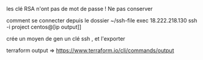 les clé RSA n'ont pas de mot de passe ! 
Ne pas conserver


comment se connecter 
depuis le dossier ~/ssh-file exec 18.222.218.130 
ssh -i project centos@[ip output]]


crée un moyen de gen un clé ssh , et l'exporter 

terraform output => https://www.terraform.io/cli/commands/output 